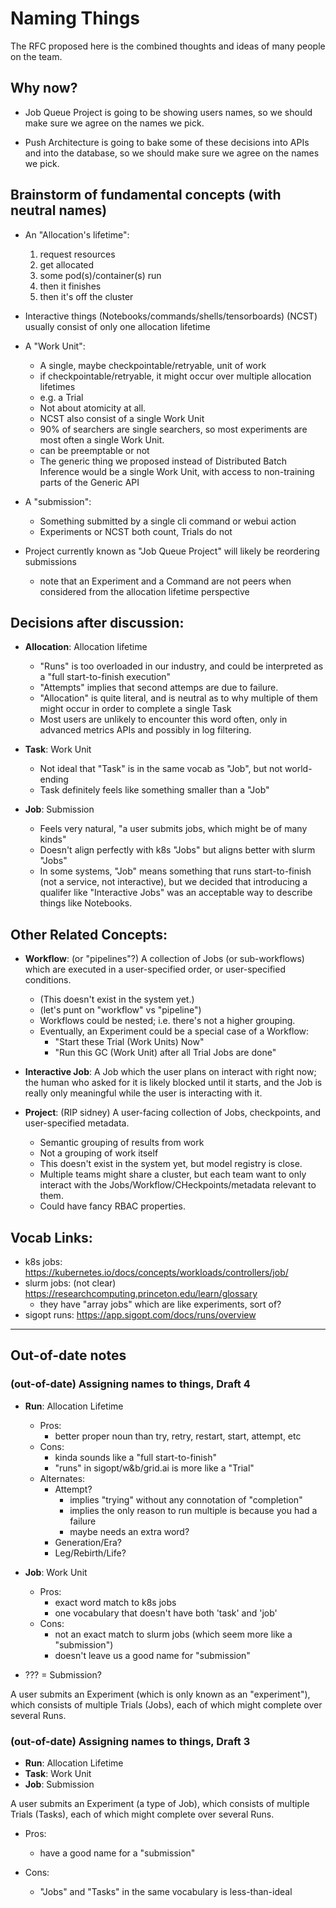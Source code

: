# Naming Things

The RFC proposed here is the combined thoughts and ideas of many people on the
team.

## Why now?

* Job Queue Project is going to be showing users names, so we should make sure
  we agree on the names we pick.

* Push Architecture is going to bake some of these decisions into APIs and into
  the database, so we should make sure we agree on the names we pick.

## Brainstorm of fundamental concepts (with neutral names)

* An "Allocation's lifetime":
  1. request resources
  2. get allocated
  3. some pod(s)/container(s) run
  4. then it finishes
  5. then it's off the cluster

* Interactive things (Notebooks/commands/shells/tensorboards) (NCST) usually
  consist of only one allocation lifetime

* A "Work Unit":
  * A single, maybe checkpointable/retryable, unit of work
  * if checkpointable/retryable, it might occur over multiple allocation
    lifetimes
  * e.g. a Trial
  * Not about atomicity at all.
  * NCST also consist of a single Work Unit
  * 90% of searchers are single searchers, so most experiments are most often
    a single Work Unit.
  * can be preemptable or not
  * The generic thing we proposed instead of Distributed Batch Inference would
    be a single Work Unit, with access to non-training parts of the Generic API

* A "submission":
  * Something submitted by a single cli command or webui action
  * Experiments or NCST both count, Trials do not

* Project currently known as "Job Queue Project" will likely be reordering
  submissions
  * note that an Experiment and a Command are not peers when considered from
    the allocation lifetime perspective

## Decisions after discussion:

* **Allocation**: Allocation lifetime
  * "Runs" is too overloaded in our industry, and could be interpreted as a
    "full start-to-finish execution"
  * "Attempts" implies that second attemps are due to failure.
  * "Allocation" is quite literal, and is neutral as to why multiple of them
    might occur in order to complete a single Task
  * Most users are unlikely to encounter this word often, only in advanced
    metrics APIs and possibly in log filtering.

* **Task**: Work Unit
  * Not ideal that "Task" is in the same vocab as "Job", but not world-ending
  * Task definitely feels like something smaller than a "Job"

* **Job**: Submission
  * Feels very natural, "a user submits jobs, which might be of many kinds"
  * Doesn't align perfectly with k8s "Jobs" but aligns better with slurm "Jobs"
  * In some systems, "Job" means something that runs start-to-finish (not a
    service, not interactive), but we decided that introducing a qualifer like
    "Interactive Jobs" was an acceptable way to describe things like Notebooks.

## Other Related Concepts:

* **Workflow**: (or "pipelines"?) A collection of Jobs (or sub-workflows) which
  are executed in a user-specified order, or user-specified conditions.
  * (This doesn't exist in the system yet.)
  * (let's punt on "workflow" vs "pipeline")
  * Workflows could be nested; i.e. there's not a higher grouping.
  * Eventually, an Experiment could be a special case of a Workflow:
    * "Start these Trial (Work Units) Now"
    * "Run this GC (Work Unit) after all Trial Jobs are done"

* **Interactive Job**: A Job which the user plans on interact with right now;
  the human who asked for it is likely blocked until it starts, and the Job is
  really only meaningful while the user is interacting with it.

* **Project**: (RIP sidney) A user-facing collection of Jobs, checkpoints, and
  user-specified metadata.
  * Semantic grouping of results from work
  * Not a grouping of work itself
  * This doesn't exist in the system yet, but model registry is close.
  * Multiple teams might share a cluster, but each team want to only interact
    with the Jobs/Workflow/CHeckpoints/metadata relevant to them.
  * Could have fancy RBAC properties.

## Vocab Links:
  * k8s jobs: https://kubernetes.io/docs/concepts/workloads/controllers/job/
  * slurm jobs: (not clear) https://researchcomputing.princeton.edu/learn/glossary
    * they have "array jobs" which are like experiments, sort of?
  * sigopt runs: https://app.sigopt.com/docs/runs/overview

--------------------------------------------------

## Out-of-date notes

### (out-of-date) Assigning names to things, Draft 4

* **Run**: Allocation Lifetime
  * Pros:
    * better proper noun than try, retry, restart, start, attempt, etc
  * Cons:
    * kinda sounds like a "full start-to-finish"
    * "runs" in sigopt/w&b/grid.ai is more like a "Trial"
  * Alternates:
    * Attempt?
      * implies "trying" without any connotation of "completion"
      * implies the only reason to run multiple is because you had a failure
      * maybe needs an extra word?
    * Generation/Era?
    * Leg/Rebirth/Life?

* **Job**: Work Unit
  * Pros:
    * exact word match to k8s jobs
    * one vocabulary that doesn't have both 'task' and 'job'
  * Cons:
    * not an exact match to slurm jobs (which seem more like a "submission")
    * doesn't leave us a good name for "submission"

* ??? = Submission?

A user submits an Experiment (which is only known as an "experiment"), which
consists of multiple Trials (Jobs), each of which might complete over several
Runs.

### (out-of-date) Assigning names to things, Draft 3

* **Run**: Allocation Lifetime
* **Task**: Work Unit
* **Job**: Submission

A user submits an Experiment (a type of Job), which consists of multiple Trials
(Tasks), each of which might complete over several Runs.

* Pros:
  * have a good name for a "submission"

* Cons:
  * "Jobs" and "Tasks" in the same vocabulary is less-than-ideal
